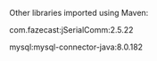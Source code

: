 Other libraries imported using Maven:

com.fazecast:jSerialComm:2.5.22

mysql:mysql-connector-java:8.0.182
